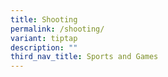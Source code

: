 ```yaml
---
title: Shooting
permalink: /shooting/
variant: tiptap
description: ""
third_nav_title: Sports and Games
---
```

